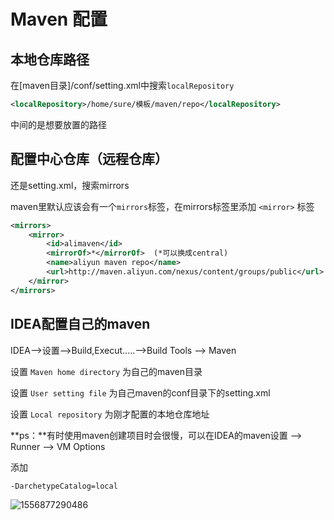 # Maven 配置

## 本地仓库路径

在[maven目录]/conf/setting.xml中搜索`localRepository`

```xml
<localRepository>/home/sure/模板/maven/repo</localRepository>
```

中间的是想要放置的路径

## 配置中心仓库（远程仓库）

还是setting.xml，搜索mirrors

maven里默认应该会有一个`mirrors`标签，在mirrors标签里添加 `<mirror>` 标签

```xml
<mirrors>
    <mirror>
        <id>alimaven</id>
        <mirrorOf>*</mirrorOf>	(*可以换成central)
        <name>aliyun maven repo</name>
        <url>http://maven.aliyun.com/nexus/content/groups/public</url>
    </mirror>
</mirrors>
```
 ## IDEA配置自己的maven

IDEA-->设置-->Build,Execut.....-->Build Tools --> Maven

设置 `Maven home directory` 为自己的maven目录

设置 `User setting file` 为自己maven的conf目录下的setting.xml

设置 `Local repository` 为刚才配置的本地仓库地址

**ps：**有时使用maven创建项目时会很慢，可以在IDEA的maven设置 --> Runner --> VM Options

添加 

```
-DarchetypeCatalog=local
```

![1556877290486](C:\Users\I\AppData\Roaming\Typora\typora-user-images\1556877290486.png)